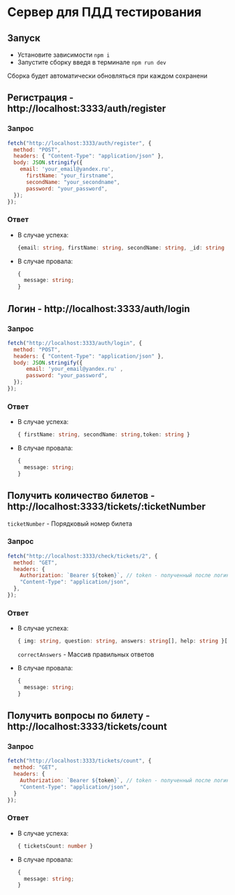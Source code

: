 # Сервер для ПДД тестирования

## Запуск

- Установите зависимости `npm i`
- Запустите сборку введя в терминале `npm run dev`

Сборка будет автоматически обновляться при каждом сохранени

## Регистрация - http://localhost:3333/auth/register

### Запрос

```javascript
fetch("http://localhost:3333/auth/register", {
  method: "POST",
  headers: { "Content-Type": "application/json" },
  body: JSON.stringify({
    email: 'your_email@yandex.ru',
	  firstName: "your_firstname",
	  secondName: "your_secondname",
	  password: "your_password",
  });
});
```

### Ответ

- В случае успеха:

  ```typescript
  {email: string, firstName: string, secondName: string, _id: string }
  ```

- В случае провала:

  ```typescript
  {
    message: string;
  }
  ```

## Логин - http://localhost:3333/auth/login

### Запрос

```javascript
fetch("http://localhost:3333/auth/login", {
  method: "POST",
  headers: { "Content-Type": "application/json" },
  body: JSON.stringify({
	  email: 'your_email@yandex.ru' ,
	  password: "your_password",
  });
});
```

### Ответ

- В случае успеха:

  ```typescript
  { firstName: string, secondName: string,token: string }
  ```

- В случае провала:

  ```typescript
  {
    message: string;
  }
  ```

## Получить количество билетов - http://localhost:3333/tickets/:ticketNumber

`ticketNumber` - Порядковый номер билета

### Запрос

```javascript
fetch("http://localhost:3333/check/tickets/2", {
  method: "GET",
  headers: {
    Authorization: `Bearer ${token}`, // token - полученный после логина
    "Content-Type": "application/json",
  },
});
```

### Ответ

- В случае успеха:

  ```typescript
  { img: string, question: string, answers: string[], help: string }[]
  ```

  `correctAnswers` - Массив правильных ответов

- В случае провала:

  ```typescript
  {
    message: string;
  }
  ```

## Получить вопросы по билету - http://localhost:3333/tickets/count

### Запрос

```javascript
fetch("http://localhost:3333/tickets/count", {
  method: "GET",
  headers: {
    Authorization: `Bearer ${token}`, // token - полученный после логина
    "Content-Type": "application/json",
  }
});
```

### Ответ

- В случае успеха:

  ```typescript
  { ticketsCount: number }
  ```

- В случае провала:

  ```typescript
  {
    message: string;
  }
  ```
